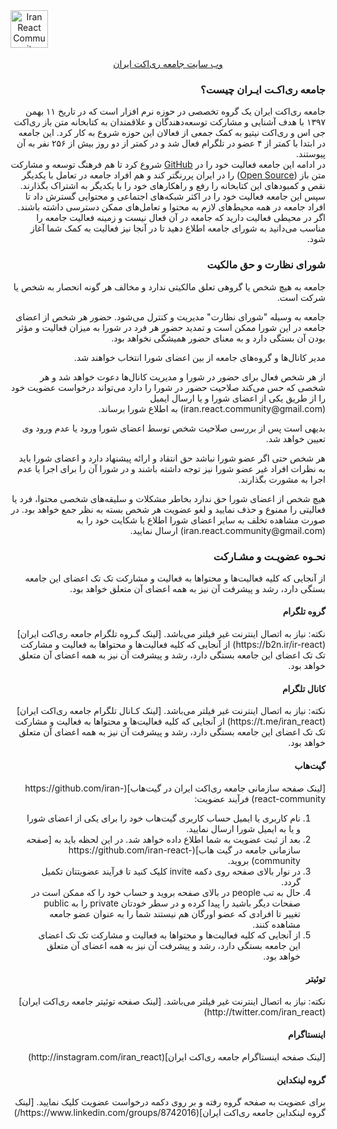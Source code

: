 <div  style="text-align:center">
<a href='http://iran-react-community.github.io'>
<img src="https://github.com/iran-react-community/iran-react-community.github.io/raw/master/img/iran-react-community-logo.png" style="display:block;" height="60" alt='Iran React Community' aria-label='Iran React Community Web Site'/>
<br/>
وب سایت جامعه ری‌اکت ایران
</a>
</div>



<h3 lang="fa" dir="rtl" align="right">جامعه ری‌اکـت ایـران چیست؟</h3>
<p lang="fa" dir="rtl" align="right">
جامعه ری‌اکت ایران یک گروه تخصصی در حوزه نرم افزار است که در تاریخ ۱۱ بهمن ۱۳۹۷ با هدف آشنایی و مشارکت توسعه‌دهندگان 
و علاقمندان به کتابخانه متن باز ری‌اکت جی اس و ری‌اکت نیتیو به کمک جمعی از فعالان این حوزه شروع به کار کرد.  
این جامعه در ابتدا با کمتر از ۴ عضو در تلگرام فعال شد و در کمتر از دو روز بیش از ۲۵۶ نفر به آن پیوستند.  
<br/>
در ادامه این جامعه فعالیت خود را در
<a href="https://github.com/iran-react-community">GitHub</a>
شروع کرد تا هم فرهنگ توسعه و مشارکت متن باز
(<a href="https://fa.wikipedia.org/wiki/%D9%85%D8%AA%D9%86%E2%80%8C%D8%A8%D8%A7%D8%B2">Open Source</a>)
را در ایران پررنگتر کند و هم افراد جامعه در تعامل با یکدیگر نقص و کمبود‌های این کتابخانه را رفع و راهکارهای خود را با یکدیگر به اشتراک بگذارند. 
<br/>
سپس این جامعه فعالیت خود را در اکثر شبکه‌های اجتماعی و محتوایی گسترش داد تا افراد جامعه در همه محیط‌های لازم به محتوا و تعامل‌های ممکن دسترسی داشته باشند.
<br/>
اگر در محیطی فعالیت دارید که جامعه در آن فعال نیست و زمینه فعالیت جامعه را مناسب می‌دانید به شورای جامعه اطلاع دهید تا در آنجا نیز فعالیت به کمک شما آغاز شود.
</p>



<h3 lang="fa" dir="rtl" align="right">شورای نظارت و حق مالکیت</h3>
<p lang="fa" dir="rtl" align="right">
جامعه به هیچ شخص یا گروهی تعلق مالکیتی ندارد و مخالف هر گونه انحصار به شخص یا شرکت است.
</p>
<p lang="fa" dir="rtl" align="right">
جامعه به وسیله "شورای نظارت" مدیریت و کنترل می‌شود. حضور هر شخص از اعضای جامعه در این شورا ممکن است و تمدید حضور هر فرد در شورا به میزان فعالیت و مؤثر بودن آن بستگی دارد و به معنای حضور همیشگی نخواهد بود.  
</p>
<p lang="fa" dir="rtl" align="right">
مدیر کانال‌ها و گروه‌های جامعه از بین اعضای شورا انتخاب خواهند شد.  
</p>
<p lang="fa" dir="rtl" align="right">
از هر شخص فعال برای حضور در شورا و مدیریت کانال‌ها دعوت خواهد شد و هر شخصی که حس می‌کند صلاحیت حضور در شورا را دارد می‌تواند درخواست عضویت خود را از طریق یکی از اعضای شورا و یا ارسال ایمیل (iran.react.community@gmail.com) به اطلاع شورا برساند.
</p>
<p lang="fa" dir="rtl" align="right">
بدیهی است پس از بررسی صلاحیت شخص توسط اعضای شورا ورود یا عدم ورود وی تعیین خواهد شد.
</p>
<p lang="fa" dir="rtl" align="right">
هر شخص حتی اگر عضو شورا نباشد حق انتقاد و ارائه پیشنهاد دارد و اعضای شورا باید به نظرات افراد غیر عضو شورا نیز توجه داشته باشند و در شورا آن را برای اجرا یا عدم اجرا به مشورت بگذارند.
</p>
<p lang="fa" dir="rtl" align="right">
هیچ شخص از اعضای شورا حق ندارد بخاطر مشکلات و سلیقه‌های شخصی محتوا، فرد یا فعالیتی را ممنوع و حذف نمایید و لغو عضویت هر شخص بسته به نظر جمع خواهد بود. در صورت مشاهده تخلف به سایر اعضای شورا اطلاع یا شکایت خود را به (iran.react.community@gmail.com) ارسال نمایید.
</p>



<h3 lang="fa" dir="rtl" align="right">نحـوه عضویـت و مشـارکت</h3>
<p lang="fa" dir="rtl" align="right">
از آنجایی که کلیه فعالیت‌ها و محتوا‌ها به فعالیت و مشارکت تک تک اعضای این جامعه بستگی دارد، رشد و پیشرفت آن نیز به همه اعضای آن متعلق خواهد بود.
</p>


<h4 lang="fa" dir="rtl" align="right">گروه تلگرام</h4>
<p lang="fa" dir="rtl" align="right">
نکته: نیاز به اتصال اینترنت غیر فیلتر می‌باشد.  
[لینک گـروه تلگرام جامعه ری‌اکت ایران](https://b2n.ir/ir-react)
از آنجایی که کلیه فعالیت‌ها و محتوا‌ها به فعالیت و مشارکت تک تک اعضای این جامعه بستگی دارد، رشد و پیشرفت آن نیز به همه اعضای آن متعلق خواهد بود.
</p>

<h4 lang="fa" dir="rtl" align="right">کانال تلگرام</h4>
<p lang="fa" dir="rtl" align="right">
نکته: نیاز به اتصال اینترنت غیر فیلتر می‌باشد.  
[لینک کـانال تلگرام جامعه ری‌اکت ایران](https://t.me/iran_react)
از آنجایی که کلیه فعالیت‌ها و محتوا‌ها به فعالیت و مشارکت تک تک اعضای این جامعه بستگی دارد، رشد و پیشرفت آن نیز به همه اعضای آن متعلق خواهد بود.
</p>

<h4 lang="fa" dir="rtl" align="right">گیت‌هاب</h4>
<p lang="fa" dir="rtl" align="right">
[لینک صفحه سازمانی جامعه ری‌اکت ایران در گیت‌هاب](https://github.com/iran-react-community)  
فرآیند عضویت:
<ol lang="fa" dir="rtl" align="right">
<li>نام کاربری یا ایمیل حساب کاربری گیت‌هاب خود را برای یکی از اعضای شورا و یا به ایمیل شورا ارسال نمایید.</li>
<li>بعد از ثبت عضویت به شما اطلاع داده خواهد شد. در این لحظه باید به [صفحه سازمانی جامعه در گیت هاب](https://github.com/iran-react-community) بروید.</li>
<li>در نوار بالای صفحه روی دکمه invite کلیک کنید تا فرآیند عضویتتان تکمیل گردد.</li>
<li>حال به تب people در بالای صفحه بروید و حساب خود را که ممکن است در صفحات دیگر باشید را پیدا کرده و در سطر خودتان private را به public تغییر تا افرادی که عضو اورگان هم نیستند شما را به عنوان عضو جامعه مشاهده کنند.</li>
<li>از آنجایی که کلیه فعالیت‌ها و محتوا‌ها به فعالیت و مشارکت تک تک اعضای این جامعه بستگی دارد، رشد و پیشرفت آن نیز به همه اعضای آن متعلق خواهد بود.</li>
</ol>
</p>

<h4 lang="fa" dir="rtl" align="right">توئیتر</h4>
<p lang="fa" dir="rtl" align="right">
نکته: نیاز به اتصال اینترنت غیر فیلتر می‌باشد.  
[لینک صفحه توئیتر جامعه ری‌اکت ایران](http://twitter.com/iran_react)
</p>

<h4 lang="fa" dir="rtl" align="right">اینستاگرام</h4>
<p lang="fa" dir="rtl" align="right">
[لینک صفحه اینستاگرام جامعه ری‌اکت ایران](http://instagram.com/iran_react)
</p>

<h4 lang="fa" dir="rtl" align="right">گروه لینکداین</h4>
<p lang="fa" dir="rtl" align="right">
برای عضویت به صفحه گروه رفته و بر روی دکمه درخواست عضویت کلیک نمایید.  
[لینک گروه لینکداین جامعه ری‌اکت ایران](https://www.linkedin.com/groups/8742016/)
</p>
